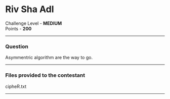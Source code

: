 # Riv Sha Adl

Challenge Level - __MEDIUM__  
Points - __200__

---
### Question
Asymmentric algorithm are the way to go. 

---
### Files provided to the contestant
cipheR.txt

---
